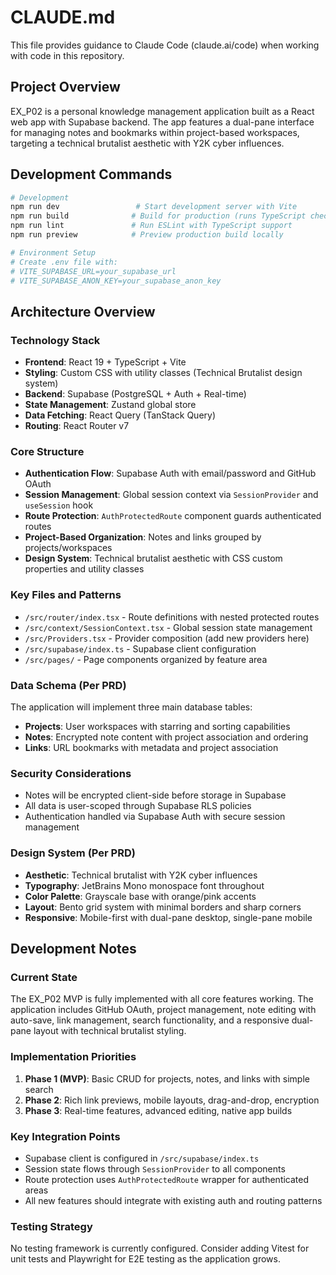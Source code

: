 # CLAUDE.md

This file provides guidance to Claude Code (claude.ai/code) when working with code in this repository.

## Project Overview

EX_P02 is a personal knowledge management application built as a React web app with Supabase backend. The app features a dual-pane interface for managing notes and bookmarks within project-based workspaces, targeting a technical brutalist aesthetic with Y2K cyber influences.

## Development Commands

```bash
# Development
npm run dev                 # Start development server with Vite
npm run build              # Build for production (runs TypeScript check + Vite build)
npm run lint               # Run ESLint with TypeScript support
npm run preview            # Preview production build locally

# Environment Setup
# Create .env file with:
# VITE_SUPABASE_URL=your_supabase_url
# VITE_SUPABASE_ANON_KEY=your_supabase_anon_key
```

## Architecture Overview

### Technology Stack
- **Frontend**: React 19 + TypeScript + Vite
- **Styling**: Custom CSS with utility classes (Technical Brutalist design system)
- **Backend**: Supabase (PostgreSQL + Auth + Real-time)
- **State Management**: Zustand global store
- **Data Fetching**: React Query (TanStack Query)
- **Routing**: React Router v7

### Core Structure
- **Authentication Flow**: Supabase Auth with email/password and GitHub OAuth
- **Session Management**: Global session context via `SessionProvider` and `useSession` hook
- **Route Protection**: `AuthProtectedRoute` component guards authenticated routes
- **Project-Based Organization**: Notes and links grouped by projects/workspaces
- **Design System**: Technical brutalist aesthetic with CSS custom properties and utility classes

### Key Files and Patterns
- `/src/router/index.tsx` - Route definitions with nested protected routes
- `/src/context/SessionContext.tsx` - Global session state management
- `/src/Providers.tsx` - Provider composition (add new providers here)
- `/src/supabase/index.ts` - Supabase client configuration
- `/src/pages/` - Page components organized by feature area

### Data Schema (Per PRD)
The application will implement three main database tables:
- **Projects**: User workspaces with starring and sorting capabilities
- **Notes**: Encrypted note content with project association and ordering
- **Links**: URL bookmarks with metadata and project association

### Security Considerations
- Notes will be encrypted client-side before storage in Supabase
- All data is user-scoped through Supabase RLS policies
- Authentication handled via Supabase Auth with secure session management

### Design System (Per PRD)
- **Aesthetic**: Technical brutalist with Y2K cyber influences
- **Typography**: JetBrains Mono monospace font throughout
- **Color Palette**: Grayscale base with orange/pink accents
- **Layout**: Bento grid system with minimal borders and sharp corners
- **Responsive**: Mobile-first with dual-pane desktop, single-pane mobile

## Development Notes

### Current State
The EX_P02 MVP is fully implemented with all core features working. The application includes GitHub OAuth, project management, note editing with auto-save, link management, search functionality, and a responsive dual-pane layout with technical brutalist styling.

### Implementation Priorities
1. **Phase 1 (MVP)**: Basic CRUD for projects, notes, and links with simple search
2. **Phase 2**: Rich link previews, mobile layouts, drag-and-drop, encryption
3. **Phase 3**: Real-time features, advanced editing, native app builds

### Key Integration Points
- Supabase client is configured in `/src/supabase/index.ts`
- Session state flows through `SessionProvider` to all components
- Route protection uses `AuthProtectedRoute` wrapper for authenticated areas
- All new features should integrate with existing auth and routing patterns

### Testing Strategy
No testing framework is currently configured. Consider adding Vitest for unit tests and Playwright for E2E testing as the application grows.
